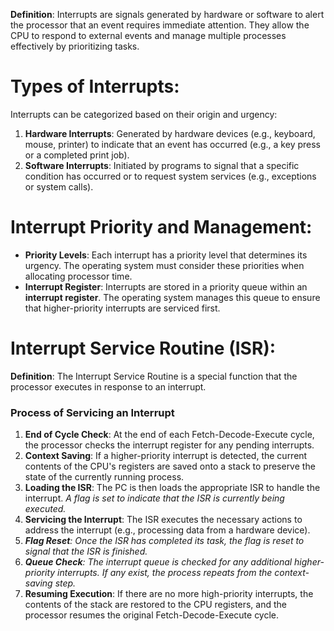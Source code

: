 **Definition**: Interrupts are signals generated by hardware or software to alert the processor that an event requires immediate attention. They allow the CPU to respond to external events and manage multiple processes effectively by prioritizing tasks.
# Types of Interrupts:
Interrupts can be categorized based on their origin and urgency:
1. **Hardware Interrupts**: Generated by hardware devices (e.g., keyboard, mouse, printer) to indicate that an event has occurred (e.g., a key press or a completed print job).
2. **Software Interrupts**: Initiated by programs to signal that a specific condition has occurred or to request system services (e.g., exceptions or system calls).
# Interrupt Priority and Management:
- **Priority Levels**: Each interrupt has a priority level that determines its urgency. The operating system must consider these priorities when allocating processor time.
- **Interrupt Register**: Interrupts are stored in a priority queue within an **interrupt register**. The operating system manages this queue to ensure that higher-priority interrupts are serviced first.
# Interrupt Service Routine (ISR):
**Definition**: The Interrupt Service Routine is a special function that the processor executes in response to an interrupt.
### Process of Servicing an Interrupt
1. **End of Cycle Check**: At the end of each Fetch-Decode-Execute cycle, the processor checks the interrupt register for any pending interrupts.
2. **Context Saving**: If a higher-priority interrupt is detected, the current contents of the CPU's registers are saved onto a stack to preserve the state of the currently running process.
3. **Loading the ISR**: The PC is then loads the appropriate ISR to handle the interrupt. *A flag is set to indicate that the ISR is currently being executed.*
4. **Servicing the Interrupt**: The ISR executes the necessary actions to address the interrupt (e.g., processing data from a hardware device).
5. ***Flag Reset**: Once the ISR has completed its task, the flag is reset to signal that the ISR is finished.*
6. ***Queue Check**: The interrupt queue is checked for any additional higher-priority interrupts. If any exist, the process repeats from the context-saving step.*
7. **Resuming Execution**: If there are no more high-priority interrupts, the contents of the stack are restored to the CPU registers, and the processor resumes the original Fetch-Decode-Execute cycle.